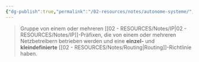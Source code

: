 ```yaml
---
{"dg-publish":true,"permalink":"/02-resources/notes/autonome-systeme/","tags":["netzwerk/gateway"],"noteIcon":"","updated":"2024-10-17T20:37:27.452+02:00"}
---
```


>Gruppe von einem oder mehreren [[02 - RESOURCES/Notes/IP\|02 - RESOURCES/Notes/IP]]-Präfixen, die von einem oder mehreren Netzbetreibern betrieben werden und eine **einzel-** und **kleindefinierte** [[02 - RESOURCES/Notes/Routing\|Routing]]-Richtlinie haben.